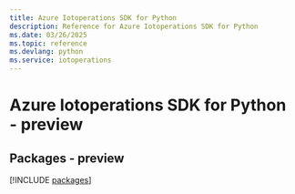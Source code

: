 ```yaml
---
title: Azure Iotoperations SDK for Python
description: Reference for Azure Iotoperations SDK for Python
ms.date: 03/26/2025
ms.topic: reference
ms.devlang: python
ms.service: iotoperations
---
```

# Azure Iotoperations SDK for Python - preview
## Packages - preview
[!INCLUDE [packages](iotoperations-index.md)]